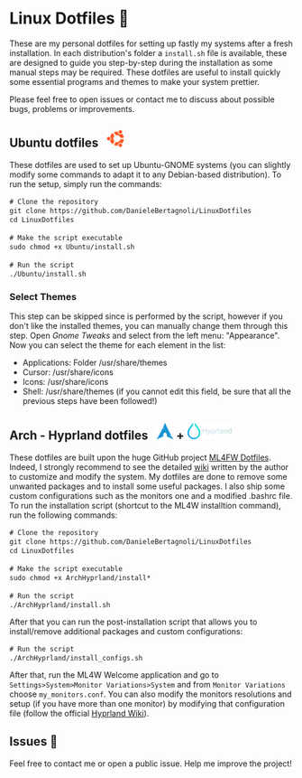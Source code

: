 # Linux Dotfiles 🐧
These are my personal dotfiles for setting up fastly my systems after a fresh installation. In each distribution's folder a `install.sh` file is available, these are designed to guide you step-by-step during the installation as some manual steps may be required. These dotfiles are useful to install quickly some essential programs and themes to make your system prettier.

Please feel free to open issues or contact me to discuss about possible bugs, problems or improvements. 

## Ubuntu dotfiles &nbsp; <img src="Images/ubuntu.png" width="30">
These dotfiles are used to set up Ubuntu-GNOME systems (you can slightly modify some commands to adapt it to any Debian-based distribution). To run the setup, simply run the commands:

```ssh
# Clone the repository
git clone https://github.com/DanieleBertagnoli/LinuxDotfiles
cd LinuxDotfiles

# Make the script executable
sudo chmod +x Ubuntu/install.sh

# Run the script
./Ubuntu/install.sh
```

### **Select Themes**

This step can be skipped since is performed by the script, however if you don't like the installed themes, you can manually change them through this step. Open *Gnome Tweaks* and select from the left menu: "Appearance". 
Now you can select the theme for each element in the list:
- Applications: Folder /usr/share/themes
- Cursor: /usr/share/icons
- Icons: /usr/share/icons
- Shell: /usr/share/themes (if you cannot edit this field, be sure that all the previous steps have been followed!) 


## Arch - Hyprland dotfiles &nbsp; <img src="Images/arch.png" width="30"> + <img src="Images/hyprland.png" width="80">

These dotfiles are built upon the huge GitHub project [ML4FW Dotfiles](https://github.com/mylinuxforwork/dotfiles). Indeed, I strongly recommend to see the detailed [wiki](https://github.com/mylinuxforwork/dotfiles/wiki) written by the author to customize and modify the system. My dotfiles are done to remove some unwanted packages and to install some useful packages. I also ship some custom configurations such as the monitors one and a modified .bashrc file. To run the installation script (shortcut to the ML4W installtion command), run the following commands:

```ssh
# Clone the repository
git clone https://github.com/DanieleBertagnoli/LinuxDotfiles
cd LinuxDotfiles

# Make the script executable
sudo chmod +x ArchHyprland/install*

# Run the script
./ArchHyprland/install.sh
```

After that you can run the post-installation script that allows you to install/remove additional packages and custom configurations:

```ssh
# Run the script
./ArchHyprland/install_configs.sh
```

After that, run the ML4W Welcome application and go to `Settings>System>Monitor Variations>System` and from `Monitor Variations` choose `my_monitors.conf`. You can also modify the monitors resolutions and setup (if you have more than one monitor) by modifying that configuration file (follow the official [Hyprland Wiki](https://wiki.hyprland.org/Configuring/Monitors/)).


## Issues 🚨
Feel free to contact me or open a public issue. Help me improve the project!